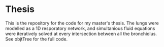 # Thesis

This is the repository for the code for my master's thesis. The lungs were modelled as a 1D resporatory network, and simultanious fluid equations were iteratively solved at every intersection between all the bronchiolus. See objtTree for the full code.
